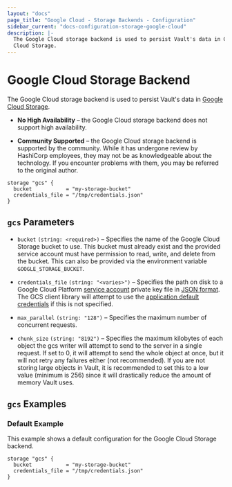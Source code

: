 ```yaml
---
layout: "docs"
page_title: "Google Cloud - Storage Backends - Configuration"
sidebar_current: "docs-configuration-storage-google-cloud"
description: |-
  The Google Cloud storage backend is used to persist Vault's data in Google
  Cloud Storage.
---
```


# Google Cloud Storage Backend

The Google Cloud storage backend is used to persist Vault's data in
[Google Cloud Storage][gcs].

- **No High Availability** – the Google Cloud storage backend does not support
  high availability.

- **Community Supported** – the Google Cloud storage backend is supported by the
  community. While it has undergone review by HashiCorp employees, they may not
  be as knowledgeable about the technology. If you encounter problems with them,
  you may be referred to the original author.

```hcl
storage "gcs" {
  bucket           = "my-storage-bucket"
  credentials_file = "/tmp/credentials.json"
}
```

## `gcs` Parameters

- `bucket` `(string: <required>)` – Specifies the name of the Google Cloud
  Storage bucket to use. This bucket must already exist and the provided service
  account must have permission to read, write, and delete from the bucket. This
  can also be provided via the environment variable `GOOGLE_STORAGE_BUCKET`.

- `credentials_file` `(string: "<varies>")` – Specifies the path on disk to a
  Google Cloud Platform [service account][gcs-service-account] private key file
  in [JSON format][gcs-private-key]. The GCS client library will attempt to use
  the [application default credentials][adc] if this is not specified.

- `max_parallel` `(string: "128")` – Specifies the maximum number of concurrent
  requests.

- `chunk_size` `(string: "8192")` – Specifies the maximum kilobytes of each object
  the gcs writer will attempt to send to the server in a single request.
  If set to 0, it will attempt to send the whole object at once, but it will
  not retry any failures either (not recommended). If you are not storing large
  objects in Vault, it is recommended to set this to a low value (minimum is 256)
  since it will drastically reduce the amount of memory Vault uses.

## `gcs` Examples

### Default Example

This example shows a default configuration for the Google Cloud Storage backend.

```hcl
storage "gcs" {
  bucket           = "my-storage-bucket"
  credentials_file = "/tmp/credentials.json"
}
```

[adc]: https://developers.google.com/identity/protocols/application-default-credentials
[gcs]: https://cloud.google.com/storage/
[gcs-service-account]: https://cloud.google.com/compute/docs/access/service-accounts
[gcs-private-key]: https://cloud.google.com/storage/docs/authentication#generating-a-private-key
